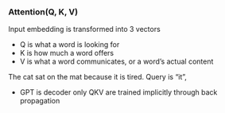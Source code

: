 ### Attention(Q, K, V) 

Input embedding is transformed into 3 vectors
* Q is what a word is looking for
* K is how much a word offers
* V is what a word communicates, or a word’s actual content

The cat sat on the mat because it is tired. Query is “it”, 

* GPT is decoder only
QKV are trained implicitly through back propagation

